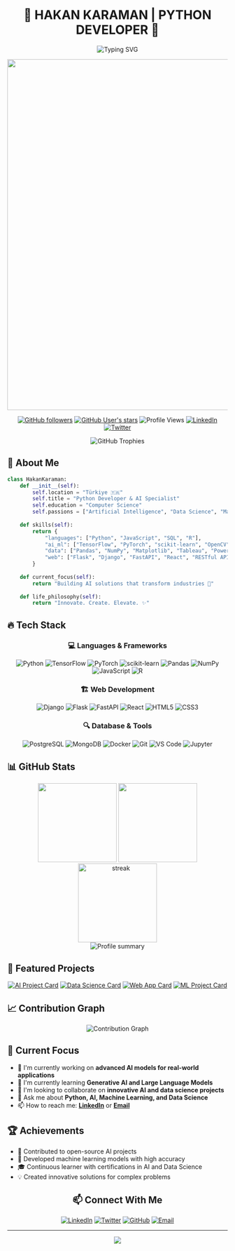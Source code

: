 <div align="center">

# 🚀 HAKAN KARAMAN | PYTHON DEVELOPER 🚀

<img src="https://readme-typing-svg.herokuapp.com?font=Poppins&weight=800&size=32&pause=1000&color=38C2FF&center=true&vCenter=true&width=600&lines=Python+Developer;Data+Scientist;AI+Enthusiast;Creative+Problem+Solver" alt="Typing SVG" />

<a href="#"><img width="800px" src="https://raw.githubusercontent.com/karamanhakan66/karamanhakan66/main/assets/header.svg"/></a>

</div>

<!-- Social badges section -->
<p align="center">
  <a href="https://github.com/karamanhakan66"><img alt="GitHub followers" src="https://img.shields.io/github/followers/karamanhakan66?style=flat&color=38C2FF"></a>
  <a href="https://github.com/karamanhakan66?tab=repositories"><img alt="GitHub User's stars" src="https://img.shields.io/github/stars/karamanhakan66?style=flat&color=38C2FF"></a>
  <img src="https://komarev.com/ghpvc/?username=karamanhakan66&style=flat&color=38C2FF" alt="Profile Views" />
  <a href="https://www.linkedin.com/in/karamanhakan66/"><img src="https://img.shields.io/badge/LinkedIn-Connect-blue?style=flat&logo=linkedin&color=38C2FF" alt="LinkedIn" /></a>
  <a href="https://twitter.com/karamanhakan66"><img src="https://img.shields.io/badge/Twitter-Follow-blue?style=flat&logo=twitter&color=38C2FF" alt="Twitter" /></a>
</p>

<div align="center">
  <img src="https://github-profile-trophy.vercel.app/?username=karamanhakan66&theme=nord&column=7&margin-w=15&margin-h=15" alt="GitHub Trophies" />
</div>

## 🤖 About Me

```python
class HakanKaraman:
    def __init__(self):
        self.location = "Türkiye 🇹🇷"
        self.title = "Python Developer & AI Specialist"
        self.education = "Computer Science"
        self.passions = ["Artificial Intelligence", "Data Science", "Machine Learning", "Innovation"]
    
    def skills(self):
        return {
            "languages": ["Python", "JavaScript", "SQL", "R"],
            "ai_ml": ["TensorFlow", "PyTorch", "scikit-learn", "OpenCV", "NLP", "Computer Vision"],
            "data": ["Pandas", "NumPy", "Matplotlib", "Tableau", "Power BI", "Big Data"],
            "web": ["Flask", "Django", "FastAPI", "React", "RESTful APIs"]
        }
    
    def current_focus(self):
        return "Building AI solutions that transform industries 🚀"
        
    def life_philosophy(self):
        return "Innovate. Create. Elevate. ✨"
```

## 🔥 Tech Stack

<div align="center">

### 💻 Languages & Frameworks

![Python](https://img.shields.io/badge/Python-3776AB?style=for-the-badge&logo=python&logoColor=white)
![TensorFlow](https://img.shields.io/badge/TensorFlow-FF6F00?style=for-the-badge&logo=tensorflow&logoColor=white)
![PyTorch](https://img.shields.io/badge/PyTorch-EE4C2C?style=for-the-badge&logo=pytorch&logoColor=white)
![scikit-learn](https://img.shields.io/badge/scikit_learn-F7931E?style=for-the-badge&logo=scikit-learn&logoColor=white)
![Pandas](https://img.shields.io/badge/Pandas-150458?style=for-the-badge&logo=pandas&logoColor=white)
![NumPy](https://img.shields.io/badge/NumPy-013243?style=for-the-badge&logo=numpy&logoColor=white)
![JavaScript](https://img.shields.io/badge/JavaScript-F7DF1E?style=for-the-badge&logo=javascript&logoColor=black)
![R](https://img.shields.io/badge/R-276DC3?style=for-the-badge&logo=r&logoColor=white)

### 🏗️ Web Development

![Django](https://img.shields.io/badge/Django-092E20?style=for-the-badge&logo=django&logoColor=white)
![Flask](https://img.shields.io/badge/Flask-000000?style=for-the-badge&logo=flask&logoColor=white)
![FastAPI](https://img.shields.io/badge/FastAPI-009688?style=for-the-badge&logo=fastapi&logoColor=white)
![React](https://img.shields.io/badge/React-61DAFB?style=for-the-badge&logo=react&logoColor=black)
![HTML5](https://img.shields.io/badge/HTML5-E34F26?style=for-the-badge&logo=html5&logoColor=white)
![CSS3](https://img.shields.io/badge/CSS3-1572B6?style=for-the-badge&logo=css3&logoColor=white)

### 🔍 Database & Tools

![PostgreSQL](https://img.shields.io/badge/PostgreSQL-316192?style=for-the-badge&logo=postgresql&logoColor=white)
![MongoDB](https://img.shields.io/badge/MongoDB-4EA94B?style=for-the-badge&logo=mongodb&logoColor=white)
![Docker](https://img.shields.io/badge/Docker-2CA5E0?style=for-the-badge&logo=docker&logoColor=white)
![Git](https://img.shields.io/badge/Git-F05032?style=for-the-badge&logo=git&logoColor=white)
![VS Code](https://img.shields.io/badge/VS_Code-0078D4?style=for-the-badge&logo=visual%20studio%20code&logoColor=white)
![Jupyter](https://img.shields.io/badge/Jupyter-F37626?style=for-the-badge&logo=jupyter&logoColor=white)

</div>

## 📊 GitHub Stats

<div align="center">
  <img height="180em" src="https://github-readme-stats.vercel.app/api?username=karamanhakan66&show_icons=true&theme=tokyonight&include_all_commits=true&count_private=true&border_radius=15&hide_border=true"/>
  <img height="180em" src="https://github-readme-stats.vercel.app/api/top-langs/?username=karamanhakan66&layout=compact&langs_count=7&theme=tokyonight&border_radius=15&hide_border=true"/>
</div>

<div align="center">
  <img height="180em" src="https://github-readme-streak-stats.herokuapp.com/?user=karamanhakan66&theme=tokyonight&hide_border=true" alt="streak"/>
</div>

<div align="center">
  <img src="https://github-profile-summary-cards.vercel.app/api/cards/profile-details?username=karamanhakan66&theme=tokyonight" alt="Profile summary" />
</div>

## 🌟 Featured Projects

<div align="center">

[![AI Project Card](https://github-readme-stats.vercel.app/api/pin/?username=karamanhakan66&repo=ai-project&theme=tokyonight&border_radius=15&hide_border=true)](https://github.com/karamanhakan66/ai-project)
[![Data Science Card](https://github-readme-stats.vercel.app/api/pin/?username=karamanhakan66&repo=data-science-project&theme=tokyonight&border_radius=15&hide_border=true)](https://github.com/karamanhakan66/data-science-project)
[![Web App Card](https://github-readme-stats.vercel.app/api/pin/?username=karamanhakan66&repo=web-app&theme=tokyonight&border_radius=15&hide_border=true)](https://github.com/karamanhakan66/web-app)
[![ML Project Card](https://github-readme-stats.vercel.app/api/pin/?username=karamanhakan66&repo=ml-project&theme=tokyonight&border_radius=15&hide_border=true)](https://github.com/karamanhakan66/ml-project)

</div>

## 📈 Contribution Graph

<div align="center">
  <img src="https://github-readme-activity-graph.vercel.app/graph?username=karamanhakan66&theme=tokyo-night&hide_border=true" alt="Contribution Graph" />
</div>

## 🎯 Current Focus

- 🔭 I'm currently working on **advanced AI models for real-world applications**
- 🌱 I'm currently learning **Generative AI and Large Language Models**
- 👯 I'm looking to collaborate on **innovative AI and data science projects**
- 💬 Ask me about **Python, AI, Machine Learning, and Data Science**
- 📫 How to reach me: **[LinkedIn](https://www.linkedin.com/in/karamanhakan66/)** or **[Email](mailto:karamanhakan66@gmail.com)**

## 🏆 Achievements

- 🥇 Contributed to open-source AI projects
- 🏅 Developed machine learning models with high accuracy
- 🎓 Continuous learner with certifications in AI and Data Science
- 💡 Created innovative solutions for complex problems

<div align="center">

## 📫 Connect With Me

[![LinkedIn](https://img.shields.io/badge/LinkedIn-0077B5?style=for-the-badge&logo=linkedin&logoColor=white)](https://www.linkedin.com/in/karamanhakan66/)
[![Twitter](https://img.shields.io/badge/Twitter-1DA1F2?style=for-the-badge&logo=twitter&logoColor=white)](https://twitter.com/karamanhakan66)
[![GitHub](https://img.shields.io/badge/GitHub-100000?style=for-the-badge&logo=github&logoColor=white)](https://github.com/karamanhakan66)
[![Email](https://img.shields.io/badge/Email-D14836?style=for-the-badge&logo=gmail&logoColor=white)](mailto:karamanhakan66@gmail.com)

</div>

---

<div align="center">
  <img src="https://capsule-render.vercel.app/api?type=waving&color=gradient&height=100&section=footer" />
</div>
